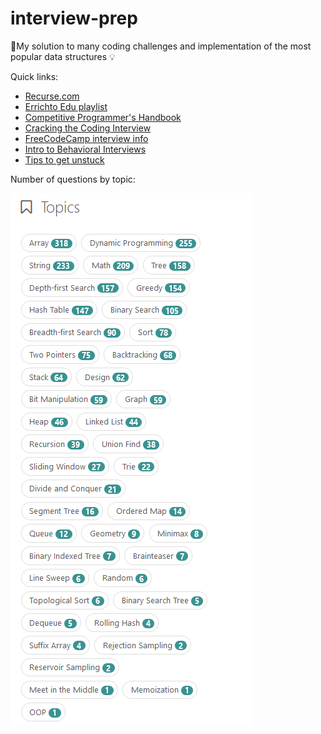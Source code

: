 # interview-prep
📝My solution to many coding challenges and implementation of the most popular data structures 💡

Quick links:
- [Recurse.com](https://www.recurse.com/)
- [Errichto Edu playlist](https://www.youtube.com/playlist?list=PLl0KD3g-oDOEbtmoKT5UWZ-0_JbyLnHPZ)
- [Competitive Programmer's Handbook](https://cses.fi/book/book.pdf)
- [Cracking the Coding Interview](https://cin.ufpe.br/~fbma/Crack/Cracking%20the%20Coding%20Interview%20189%20Programming%20Questions%20and%20Solutions.pdf)
- [FreeCodeCamp interview info](https://www.freecodecamp.org/news/software-engineering-interviews-744380f4f2af/)
- [Intro to Behavioral Interviews](https://www.youtube.com/watch?v=PJKYqLP6MRE)
- [Tips to get unstuck](https://www.byte-by-byte.com/stuck-on-coding-interview/)

Number of questions by topic:

![Questions Chart](https://raw.githubusercontent.com/lnogueir/interview-prep/main/images/leetcodeQuestionsChart.PNG)
